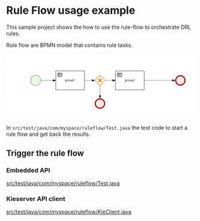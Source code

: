 Rule Flow usage example
=======================

This sample project shows the how to use the rule-flow to orchestrate DRL rules.

Rule flow are BPMN model that contains rule tasks.

![flow](src/main/resources/com/myspace/ruleflow/ruleflow.RuleFlow-svg.svg)

In `src/test/java/com/myspace/ruleflow/Test.java` the test code to start a rule flow and get back the results.

Trigger the rule flow
------------------------

### Embedded API

[src/test/java/com/myspace/ruleflow/Test.java]()

### Kieserver API client

[src/test/java/com/myspace/ruleflow/KieClient.java]()